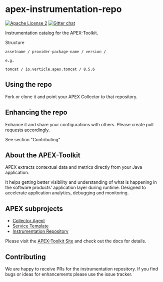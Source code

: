 apex-instrumentation-repo
=====================
[![Apache License 2](https://img.shields.io/badge/license-ASF2-blue.svg)](https://www.apache.org/licenses/LICENSE-2.0.txt)
[![Gitter chat](https://badges.gitter.im/gitterHQ/gitter.png)](https://gitter.im/verticle-io/apex)


Instrumentation catalog for the APEX-Toolkit.

Structure

```
assetname / provider-package-name / version /

e.g.

tomcat / io.verticle.apex.tomcat / 8.5.6

```


Using the repo
--------------

Fork or clone it and point your APEX Collector to that repository.


Enhancing the repo
------------------

Enhance it and share your configurations with others. Please create pull requests accordingly.

See section "Contributing"

About the APEX-Toolkit
----------------------

APEX extracts contextual data and metrics directly from your Java application.

It helps getting better visibility and understanding of what is happening in the software products' application layer during runtime.
Designed to accelerate application analytics, debugging and monitoring.

APEX subprojects
----------------

* [Collector Agent](http://verticle-io.github.io/apex-toolkit)
* [Service Template](https://github.com/verticle-io/apex-service-template)
* [Instrumentation Repository](https://github.com/verticle-io/apex-instrumentation-repo)



Please visit the [APEX-Toolkit Site](http://verticle-io.github.io/apex-toolkit) and check out the docs for details.


Contributing
------------
We are happy to receive PRs for the instrumentation repository. If you find bugs or ideas for enhancements please use the issue tracker.
